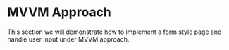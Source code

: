 # MVVM Approach

This section we will demonstrate how to implement a form style page and handle user input under MVVM approach.
